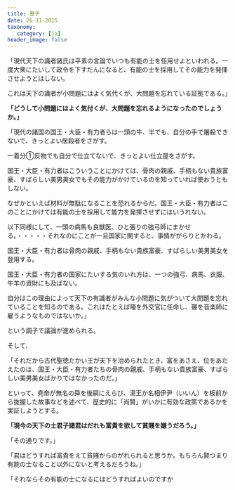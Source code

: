 ```yaml
---
title: 墨子
date: 26-11-2015
taxonomy:
   category: [ja]
header_image: false
---
```


「現代天下の識者諸氏は平素の言論でいつも有能の士を任用せよといわれる。一度大衆にたいして政令を下すだんになると、有能の士を採用してその能力を発揮させようとはしない。

これは天下の識者が小問題にはよく気代くが、大問題を忘れている証拠である。」


**「どうして小問題にはよく気付くが、大問題を忘れるようになったのでしょうか。」**


「現代の諸国の国王・大臣・有力者らは一頭の牛、半でも、自分の手で屠殺できないで、きっとよい居殺者をさがす。

一着分①反物でも自分で仕立てないで、きっとよい仕立屋をさがす。

国王・大臣・有力者はこういうことにかけては、骨肉の親戚、手柄もない貴族富豪、すばらしい美男美女でもその能力がかけているのを知っていれば使おうともしない。

なぜかといえば材料が無駄になることを恐れるからだ。国王・大臣・有力者はこのことにかけては有能の士を採用して能力を発揮させずにはいうれない。


以下同様にして、一頭の病馬も良獣医、ひと張りの強弓師にまかせる。・・・・・それなのにことが一旦国家に関すると、事情ががらりとかわる。

国王・大臣・有力者は骨肉の親戚、手柄もない貴族富豪、すばらしい美男美女を登用する。

国王・大臣・有力者の国家にたいする気のいれ方は、一つの強弓、病馬、衣服、牛羊の資財にも及ばない。

自分はこの理由によって天下の有識者がみんな小問題に気がついて大問題を忘れていることを知るのである。これはたとえば唖を外交官に任命し、聾を音楽師に雇うようなものではないか。」


という調子で議論が進められる。

そして、


「それだから古代聖徳たかい王が天下を治められたとき、富をあさえ、位をあたえたのは、国王・大臣・有力者たちの骨肉の親戚、手柄もない貴族富豪、すばらしい美男美女ばかりではなかったのだ。」


といって、堯帝が無名の舜を後嗣にえらび、湯王か名相伊尹（いいん）を板前から抜握した故事などを述べて、歴史的に「尚賢」がいかに有効な政策であるかを実証しようとする。


**「現今の天下の士君子諸君はだれも富貴を欲して貧賤を嫌うだろう。」**


「その通りです。」


「君はどうすれば富貴をえて貧賤からのがれられると思うか。もちろん賢つまり有能の士なること以外にないと考えるだろうね。」


「それならその有能の士になるにはどうすればよいのですか